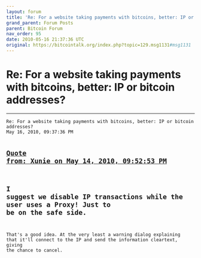 ```yaml
---
layout: forum
title: 'Re: For a website taking payments with bitcoins, better: IP or bitcoin addresses?'
grand_parent: Forum Posts
parent: Bitcoin Forum
nav_order: 95
date: 2010-05-16 21:37:36 UTC
original: https://bitcointalk.org/index.php?topic=129.msg1131#msg1131
---
```


# Re: For a website taking payments with bitcoins, better: IP or bitcoin addresses?
---

<div class="language-plaintext highlighter-rouge"><div class="highlight"><pre class="highlight">
<code>Re: For a website taking payments with bitcoins, better: IP or bitcoin addresses?
May 16, 2010, 09:37:36 PM

<a href="https://bitcointalk.org/index.php?topic=129.msg1124#msg1124">Quote from: Xunie on May 14, 2010, 09:52:53 PM</a>
-------------
I suggest we disable IP transactions while the user uses a Proxy!
Just to be on the safe side.
-------------

That's a good idea.  At the very least a warning dialog explaining that it'll connect to the IP and send the information cleartext, giving the chance to cancel.</code></pre></div></div>
